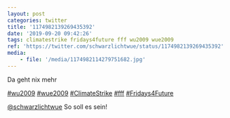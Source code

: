 ```yaml
---
layout: post
categories: twitter
title: '1174982139269435392'
date: '2019-09-20 09:42:26'
tags: climatestrike fridays4future fff wu2009 wue2009
ref: 'https://twitter.com/schwarzlichtwue/status/1174982139269435392'
media:
    - file: '/media/1174982114279751682.jpg'
---
```

Da geht nix mehr

[#wu2009](/t/wu2009) [#wue2009](/t/wue2009) [#ClimateStrike](/t/climatestrike) [#fff](/t/fff) [#Fridays4Future](/t/fridays4future)  


[@schwarzlichtwue](https://twitter.com/schwarzlichtwue) So soll es sein! 

